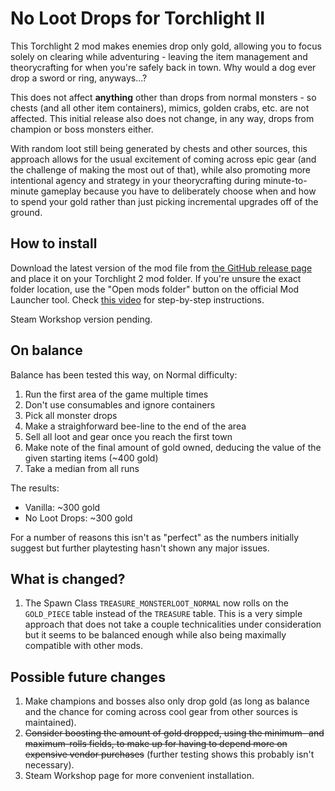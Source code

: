 # No Loot Drops for Torchlight II

This Torchlight 2 mod makes enemies drop only gold, allowing you to focus solely on clearing while adventuring - leaving the item management and theorycrafting for when you're safely back in town. Why would a dog ever drop a sword or ring, anyways...?

This does not affect **anything** other than drops from normal monsters - so chests (and all other item containers), mimics, golden crabs, etc. are not affected. This initial release also does not change, in any way, drops from champion or boss monsters either.

With random loot still being generated by chests and other sources, this approach allows for the usual excitement of coming across epic gear (and the challenge of making the most out of that), while also promoting more intentional agency and strategy in your theorycrafting during minute-to-minute gameplay because you have to deliberately choose when and how to spend your gold rather than just picking incremental upgrades off of the ground.

## How to install

Download the latest version of the mod file from [the GitHub release page](https://github.com/tukkek/torchlight2-NoLootDrops/releases) and place it on your Torchlight 2 mod folder. If you're unsure the exact folder location, use the "Open mods folder" button on the official Mod Launcher tool. Check [this video](https://www.youtube.com/watch?v=e5KeocjLUiA) for step-by-step instructions.

Steam Workshop version pending.

## On balance

Balance has been tested this way, on Normal difficulty:

1. Run the first area of the game multiple times
2. Don't use consumables and ignore containers
3. Pick all monster drops
4. Make a straighforward bee-line to the end of the area
5. Sell all loot and gear once you reach the first town
6. Make note of the final amount of gold owned, deducing the value of the given starting items (~400 gold)
7. Take a median from all runs

The results:
* Vanilla: ~300 gold
* No Loot Drops: ~300 gold

For a number of reasons this isn't as "perfect" as the numbers initially suggest but further playtesting hasn't shown any major issues.

## What is changed?

1. The Spawn Class `TREASURE_MONSTERLOOT_NORMAL` now rolls on the `GOLD_PIECE` table instead of the `TREASURE` table. This is a very simple approach that does not take a couple technicalities under consideration but it seems to be balanced enough while also being maximally compatible with other mods.

## Possible future changes

1. Make champions and bosses also only drop gold (as long as balance and the chance for coming across cool gear from other sources is maintained).
2. ~~Consider boosting the amount of gold dropped, using the minimum- and maximum-rolls fields, to make up for having to depend more on expensive vendor purchases~~ (further testing shows this probably isn't necessary).
3. Steam Workshop page for more convenient installation.
